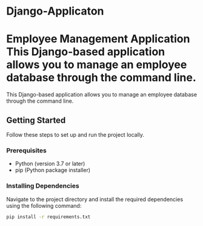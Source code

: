 # Django-Applicaton
# Employee Management Application  This Django-based application allows you to manage an employee database through the command line.  
This Django-based application allows you to manage an employee database through the command line.

## Getting Started

Follow these steps to set up and run the project locally.

### Prerequisites

- Python (version 3.7 or later)
- pip (Python package installer)

### Installing Dependencies

Navigate to the project directory and install the required dependencies using the following command:

```bash
pip install -r requirements.txt
